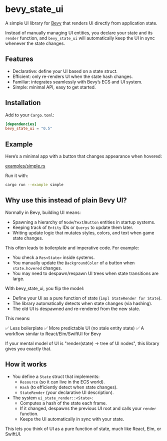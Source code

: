 # bevy_state_ui

A simple UI library for [Bevy](https://bevy.org) that renders UI directly from application state.

Instead of manually managing UI entities, you declare your state and its `render` function, and `bevy_state_ui` will automatically keep the UI in sync whenever the state changes.

## Features

* Declarative: define your UI based on a state struct.
* Efficient: only re-renders UI when the state hash changes.
* Familiar: integrates seamlessly with Bevy’s ECS and UI system.
* Simple: minimal API, easy to get started.

## Installation

Add to your `Cargo.toml`:

~~~toml
[dependencies]
bevy_state_ui = "0.5"
~~~

## Example

Here’s a minimal app with a button that changes appearance when hovered:

[examples/simple.rs](examples/simple.rs)


Run it with:

~~~bash
cargo run --example simple
~~~

## Why use this instead of plain Bevy UI?

Normally in Bevy, building UI means:

* Spawning a hierarchy of `Node`/`Text`/`Button` entities in startup systems.
* Keeping track of `Entity` IDs or `Querys` to update them later.
* Writing update logic that mutates styles, colors, and text when game state changes.

This often leads to boilerplate and imperative code. For example:

* You check a `Res<State>` inside systems.
* You manually update the `BackgroundColor` of a button when `state.hovered` changes.
* You may need to despawn/respawn UI trees when state transitions are large.

With bevy_state_ui, you flip the model:

* Define your UI as a pure function of state (`impl StateRender for State`).
* The library automatically detects when state changes (via hashing).
* The old UI is despawned and re-rendered from the new state.

This means:

✅ Less boilerplate
✅ More predictable UI (no stale entity state)
✅ A workflow similar to React/Elm/SwiftUI for Bevy

If your mental model of UI is "render(state) → tree of UI nodes", this library gives you exactly that.

## How it works

* You define a `State` struct that implements:
  * `Resource` (so it can live in the ECS world).
  * `Hash` (to efficiently detect when state changes).
  * `StateRender` (your declarative UI description).
* The system `ui_state_render::<State>`:
  * Computes a hash of the state each frame.
  * If it changed, despawns the previous UI root and calls your `render` function.
  * Keeps the UI automatically in sync with your state.

This lets you think of UI as a pure function of state, much like React, Elm, or SwiftUI.